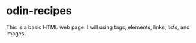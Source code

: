 # odin-recipes
This is a basic HTML web page. I will using tags, elements, links, lists, and images.